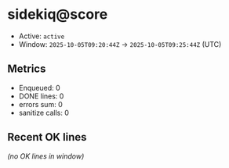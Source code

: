 # sidekiq@score

- Active: `active`
- Window: `2025-10-05T09:20:44Z` → `2025-10-05T09:25:44Z` (UTC)

## Metrics
- Enqueued: 0
- DONE lines: 0
- errors sum: 0
- sanitize calls: 0

## Recent OK lines
_(no OK lines in window)_
